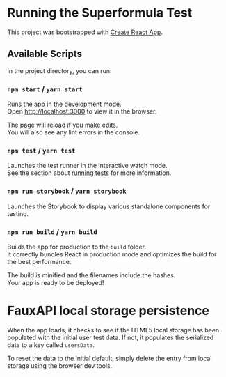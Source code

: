 # Running the Superformula Test

This project was bootstrapped with [Create React App](https://github.com/facebook/create-react-app).

## Available Scripts

In the project directory, you can run:

### `npm start` / `yarn start`

Runs the app in the development mode.\
Open [http://localhost:3000](http://localhost:3000) to view it in the browser.

The page will reload if you make edits.\
You will also see any lint errors in the console.

### `npm test` / `yarn test`

Launches the test runner in the interactive watch mode.\
See the section about [running tests](https://facebook.github.io/create-react-app/docs/running-tests) for more information.

### `npm run storybook` / `yarn storybook`

Launches the Storybook to display various standalone components for testing.

### `npm run build` / `yarn build`

Builds the app for production to the `build` folder.\
It correctly bundles React in production mode and optimizes the build for the best performance.

The build is minified and the filenames include the hashes.\
Your app is ready to be deployed!

# FauxAPI local storage persistence

When the app loads, it checks to see if the HTML5 local storage
has been populated with the initial user test data. If not, it populates
the serialized data to a key called `usersData`.

To reset the data to the initial default, simply delete the entry from
local storage using the browser dev tools.
